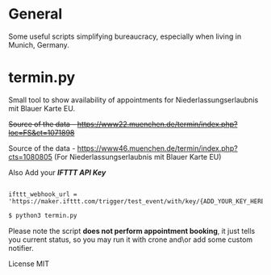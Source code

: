 # General
Some useful scripts simplifying bureaucracy, especially when living in Munich, Germany.

# termin.py
Small tool to show availability of appointments for Niederlassungserlaubnis mit Blauer Karte EU.

~~Source of the data - https://www22.muenchen.de/termin/index.php?loc=FS&ct=1071898~~

Source of the data - https://www46.muenchen.de/termin/index.php?cts=1080805 (For Niederlassungserlaubnis mit Blauer Karte EU)

Also Add your ***IFTTT API Key***

```sh

```
    ifttt_webhook_url = 'https://maker.ifttt.com/trigger/test_event/with/key/{ADD_YOUR_KEY_HERE}'


```sh
$ python3 termin.py
```

Please note the script **does not perform appointment booking**, it just tells you current status, so you may run it with crone and\or add some custom notifier.

License
MIT
